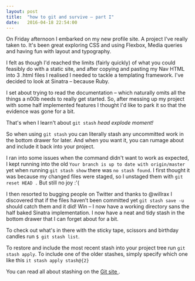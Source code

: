```yaml
---
layout: post
title:  "how to git and survive – part I"
date:   2016-04-18 22:54:00
---
```

On Friday afternoon I embarked on my new profile site. A project I've really taken to. It's been great exploring CSS and using Flexbox, Media queries and having fun with layout and typography.

I felt as though I'd reached the limits (fairly quickly) of what you could feasibly do with a static site, and after copying and pasting my Nav HTML into 3 .html files I realised I needed to tackle a templating framework. I've decided to look at Sinatra – because Ruby.

I set about trying to read the documentation – which naturally omits all the things a n00b needs to really get started. So, after messing up my project with some half implemented features I thought I'd like to park it so that the evidence was gone for a bit.

That's when I learn't about `git stash` *head explode moment!*

So when using `git stash` you can literally stash any uncommitted work in the bottom drawer for later. And when you want it, you can rumage about and include it back into your project.

I ran into some issues when the command didn't want to work as expected, I kept running into the old `Your branch is up to date with origin/master` yet when running `git stash show` there was `no stash found`. I first thought it was because my changed files were staged, so I unstaged them with `git reset HEAD .` But still no joy :'(

I then resorted to bugging people on Twitter and thanks to @willrax I discovered that if the files haven’t been committed yet `git stash save -u` should catch them and it did! Win – I now have a working directory sans the half baked Sinatra implementation. I now have a neat and tidy stash in the bottom drawer that I can forget about for a bit.

To check out what's in there with the sticky tape, scissors and birthday candles run `$ git stash list`.

To restore and include the most recent stash into your project tree run `git stash apply`.
To include one of the older stashes, simply specify which one like this `it stash apply stash@{2}`

You can read all about stashing on the <a href="https://git-scm.com/book/no-nb/v1/Git-Tools-Stashing">Git site </a>.







